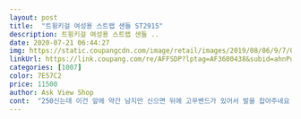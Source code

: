 ```yaml
---
layout: post 
title:  "트윙키걸 여성용 스트랩 샌들 ST2915" 
description: 트윙키걸 여성용 스트랩 샌들 ..
date: 2020-07-21 06:44:27 
img: https://static.coupangcdn.com/image/retail/images/2019/08/06/9/7/06ae787d-dca0-4565-9878-e9f73ab90595.jpg 
linkUrl: https://link.coupang.com/re/AFFSDP?lptag=AF3600438&subid=ahnPublicAsk&pageKey=18422599&itemId=74068231&vendorItemId=5199065535&traceid=V0-113-8bef98c417aab0a3 
categories: [1007] 
color: 7E57C2 
price: 11500 
author: Ask View Shop 
cont:  "250신는데 이건 앞에 약간 남지만 신으면 뒤에 고무밴드가 있어서 발을 잡아주네요 바닥이 평평해보이지만 얇게 쿠션이있어 평발인 저도 발바닥은 편해요<br/>그냥 가격대비 싸니까 슬리퍼 처럼 신고 다닙니다<br/>내구성 좋지않다는 리뷰많아서 걱정했는데 비오는날 신기도하고 신발앞부분 부딪히고다녔는데 멀쩡합니다<br/>단지 하루신어보니 새끼발가락바깥뼈부분이 끈에 데어서 쓰라려요ㅜㅜ<br/>뒤쪽 끈이 신고 다니면 점점 조여와서 자꾸 풀고 슬리퍼 처럼 신고 다니게 되네요<br/>뒤축 끈이 많이 조이는 편입니다 정40사이즈이고 발볼도 보통입니다<br/>새끼발가락이 나옴ㅜㅜ<br/>예전에 비슷한거 신었는데 끈이 끊어져서 길에서 난감했음<br/>전체적으로 끈으로 이루어져서 인가 새끼발가락 쪽이 길이가 잘 안맞이서 처음에는 전반적으로 불편하다는 느낌을 많이 받았어요<br/>제가 발볼이넓은편이라 설마했는데 약간 발이 퍼져보이네요<br/>칼라 감은 사진 그대로라 괜찮구요<br/>칼발분들이 이쁘실것같아요<br/>" 
---
```

